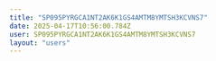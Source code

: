 ```yaml
---
title: "SP095PYRGCA1NT2AK6K1GS4AMTM8YMTSH3KCVNS7"
date: 2025-04-17T10:56:00.784Z
user: SP095PYRGCA1NT2AK6K1GS4AMTM8YMTSH3KCVNS7
layout: "users"
---
```

    
